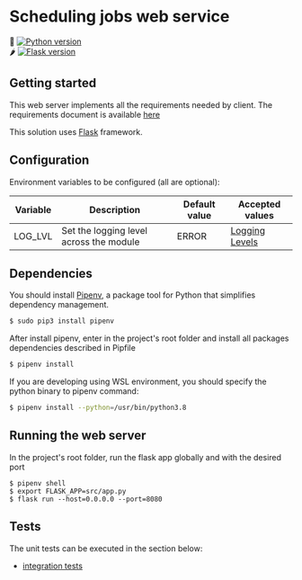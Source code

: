 # Scheduling jobs web service
🐍 [![Python version](https://img.shields.io/badge/python-3.8-green)](https://python.org)</br>
🌶 [![Flask version](https://img.shields.io/badge/flask-1.1.2-red)](https://python.org)

## Getting started 

This web server implements all the requirements needed by client. The requirements document is available [here](requirements.pdf)

This solution uses [Flask](https://github.com/pallets/flask) framework.

## Configuration

Environment variables to be configured (all are optional):

| Variable | Description | Default value | Accepted values |
| -------- | ----------- | ------------- | --------------- |
| LOG_LVL | Set the logging level across the module | ERROR | [Logging Levels](https://docs.python.org/3/library/logging.html#levels) |

## Dependencies

You should install [Pipenv](https://docs.pipenv.org), a package tool for Python that simplifies dependency management.

```bash
$ sudo pip3 install pipenv
```

After install pipenv, enter in the project's root folder and install all packages dependencies described in Pipfile

```bash
$ pipenv install
```

If you are developing using WSL environment, you should specify the python binary to pipenv command:

```bash
$ pipenv install --python=/usr/bin/python3.8
```

## Running the web server

In the project's root folder, run the flask app globally and with the desired port

```
$ pipenv shell
$ export FLASK_APP=src/app.py
$ flask run --host=0.0.0.0 --port=8080
```

## Tests

The unit tests can be executed in the section below:

- [integration tests](tests/integration)
